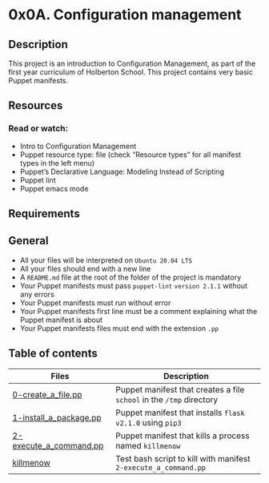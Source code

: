 # 0x0A. Configuration management

## Description
This project is an introduction to Configuration Management, as part of the first year curriculum of Holberton School.
This project contains very basic Puppet manifests.

## Resources
### Read or watch:

 - Intro to Configuration Management
 - Puppet resource type: file (check “Resource types” for all manifest types in the left menu)
 - Puppet’s Declarative Language: Modeling Instead of Scripting
 - Puppet lint
 - Puppet emacs mode

## Requirements
## General
 - All your files will be interpreted on `Ubuntu 20.04 LTS`
 - All your files should end with a new line
 - A `README.md` file at the root of the folder of the project is mandatory
 - Your Puppet manifests must pass `puppet-lint` `version 2.1.1` without any errors
 - Your Puppet manifests must run without error
 - Your Puppet manifests first line must be a comment explaining what the Puppet manifest is about
 - Your Puppet manifests files must end with the extension `.pp`
 
## Table of contents
Files | Description
----- | -----------
[0-create_a_file.pp](./0-create_a_file.pp) | Puppet manifest that creates a file `school` in the `/tmp` directory
[1-install_a_package.pp](./1-install_a_package.pp) | Puppet manifest that installs `flask` `v2.1.0` using `pip3`
[2-execute_a_command.pp](./2-execute_a_command.pp) | Puppet manifest that kills a process named `killmenow`
[killmenow](./killmenow) | Test bash script to kill with manifest `2-execute_a_command.pp`
